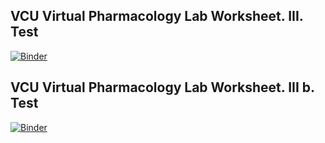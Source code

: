 ## VCU Virtual Pharmacology Lab Worksheet. III. Test

[![Binder](https://mybinder.org/badge_logo.svg)](https://mybinder.org/v2/gh/VCU-SOM/VPLW/HEAD?labpath=%2Ftest%2FVCU-VPLW-Phase3.ipynb)


## VCU Virtual Pharmacology Lab Worksheet. III b. Test

[![Binder](https://mybinder.org/badge_logo.svg)](https://mybinder.org/v2/gh/VCU-SOM/VPLW/HEAD?labpath=%2Ftest%2FVCU-VPLW-Phase3b.ipynb)

